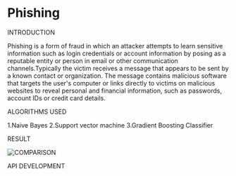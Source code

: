 # Phishing
INTRODUCTION

Phishing is a form of fraud in which an attacker attempts to learn sensitive information such as login credentials or account information by posing as a reputable entity or person in email or other communication channels.Typically the victim receives a message that appears to be sent by a known contact or organization. The message contains malicious software that targets the user's computer or links directly to victims on malicious websites to reveal personal and financial information, such as passwords, account IDs or credit card details.

ALGORITHMS USED

1.Naive Bayes
2.Support vector machine
3.Gradient Boosting Classifier 

RESULT


![COMPARISON](https://github.com/Snehasampath/Phishing/assets/127504854/83b98416-da6c-4583-a618-8308b8bcc672)





API DEVELOPMENT

